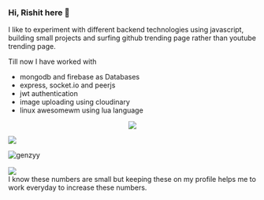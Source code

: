### Hi, Rishit here 👋

I like to experiment with different backend technologies using javascript, building small projects and surfing github trending page rather than youtube trending page.

Till now I have worked with
- mongodb and firebase as Databases
- express, socket.io and peerjs
- jwt authentication
- image uploading using cloudinary
- linux awesomewm using lua language

<p align="center">
  <img align="center" src="https://i.imgur.com/WtVOjr6.gif">
 </p>


<a align="center">
  <img align="center" src="https://github-readme-stats.vercel.app/api?username=genzyy&hide=prs,issues&theme=dark&include_all_commits=true" />
<a>
 
<p><img align="center" src="https://github-readme-streak-stats.herokuapp.com/?user=genzyy&" alt="genzyy" /></p>
 
  <a>
  <img align="center" src="https://github-readme-stats.vercel.app/api/pin/?username=genzyy&repo=anime-cli&&theme=dark" />
<a>

<br/>
I know these numbers are small but keeping these on my profile helps me to work everyday to increase these numbers.

